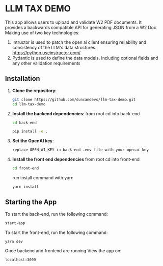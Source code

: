 # LLM TAX DEMO

This app allows users to upload and validate W2 PDF documents.
It provides a backwards compatible API for generating JSON from a W2 Doc.
Making use of two key technologies:

1. Intructor is used to patch the open ai client ensuring reliability and consistency of the LLM's data structures. https://python.useinstructor.com/
2. Pydantic is used to define the data models. Including optional fields and any other validation requirements

## Installation

1. **Clone the repository**:

    ```bash
    git clone https://github.com/duncandevs/llm-tax-demo.git
    cd llm-tax-demo
    ```

2. **Install the backend dependencies**:
    from root cd into back-end
    ```bash
    cd back-end
    ```

    ```bash
    pip install -e .
    ```

3. **Set the OpenAI key**:
    ```bash
    replace OPEN_AI_KEY in back-end .env file with your openai key
    ```

4. **Install the front end dependencies**
    from root cd into front-end

    ```bash
    cd front-end
    ```

    run install command with yarn
    ```bash
    yarn install
    ```

## Starting the App

To start the back-end, run the following command:

```bash
start-app
```

To start the front-end, run the following command:

```bash
yarn dev
```

Once backend and frontend are running View the app on:
```bash
localhost:3000
```
